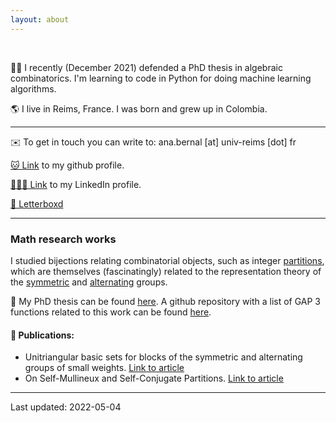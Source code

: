 ```yaml
---
layout: about 
---
```

<br/>

🙋🏽 I recently (December 2021) defended a PhD thesis in algebraic combinatorics. I'm learning to code in Python for doing machine learning algorithms. 

🌎 I live in Reims, France. I was born and grew up in Colombia.

---
✉️ To get in touch you can write to: ana.bernal [at] univ-reims [dot] fr

[🐱 Link](https://github.com/ana-bernal) to my github profile.

[🧑🏽‍💻 Link](https://www.linkedin.com/in/ana-bernal-427829224/) to my LinkedIn profile.

[🎥 Letterboxd](https://boxd.it/3tHap)

---

### Math research works

I studied bijections relating combinatorial objects, such as integer [partitions](https://en.wikipedia.org/wiki/Partition_(number_theory)), which are themselves (fascinatingly) related to the representation theory of the [symmetric](https://en.wikipedia.org/wiki/Symmetric_group) and [alternating](https://en.wikipedia.org/wiki/Alternating_group) groups.

📖 My PhD thesis can be found [here](https://tel.archives-ouvertes.fr/tel-03482899). A github repository with a list of GAP 3 functions related to this work can be found [here](https://github.com/ana-bernal/self-Mullineux-SUBS). 

#### 📕 Publications:

- Unitriangular basic sets for blocks of the symmetric and alternating groups of small weights. [Link to article](https://www.sciencedirect.com/science/article/pii/S0021869321006402?casa_token=jetn48FQFaQAAAAA:qDIpDRey3AV5Ozw9d-7DUC8cBNtd3x9yT9-npkJbfxAHKziNNltmVjSoB9xRBx30Dp06zCwrhg)
- On Self-Mullineux and Self-Conjugate Partitions. [Link to article](https://www.combinatorics.org/ojs/index.php/eljc/article/view/v28i1p57)

***

Last updated: 2022-05-04

<!-- # Career
* Second Company (2012/01 ~ )
  * Web Application Firewall
    * Developed TCP network acceleration module.
    * Developde Application User Interface.
* First Company (2011/01 ~ 2011/12)
  * VPN Development Company
  * Team Leader of VPN Development Div.

<br/>

# Interests
I am interested in technology trends.  
I'm not afraid to learn languages, but I enjoy using Python.  
I like to automate and reduce annoying things.   -->
